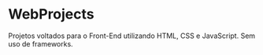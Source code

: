 # WebProjects

Projetos voltados para o Front-End utilizando HTML, CSS e JavaScript.
Sem uso de frameworks.
